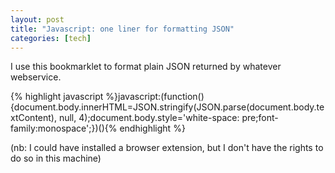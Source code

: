```yaml
---
layout: post
title: "Javascript: one liner for formatting JSON"
categories: [tech]
---
```

I use this bookmarklet to format plain JSON returned by whatever webservice.

{% highlight javascript %}javascript:(function(){document.body.innerHTML=JSON.stringify(JSON.parse(document.body.textContent), null, 4);document.body.style='white-space: pre;font-family:monospace';})(){% endhighlight %}

(nb: I could have installed a browser extension, but I don't have the rights to do so in this machine)
